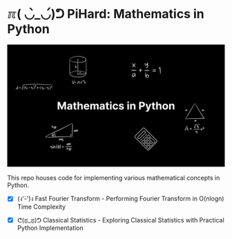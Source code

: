 # ℼ( ◡̀_◡́)ᕤ PiHard: Mathematics in Python

![PiHard: Mathematics in Python](https://github.com/PragyanSubedi/MathInPython/blob/main/assets/cover.png)

This repo houses code for implementing various mathematical concepts in Python.

- [x] (ง'̀-'́)ง Fast Fourier Transform - Performing Fourier Transform in O(nlogn) Time Complexity

- [x] ᕦ(ಥ_ಥ)ᕤ Classical Statistics - Exploring Classical Statistics with Practical Python Implementation
